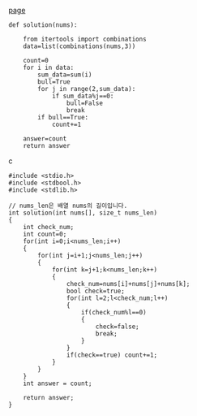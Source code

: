 [page](https://programmers.co.kr/learn/courses/30/lessons/12977)

    def solution(nums):

        from itertools import combinations
        data=list(combinations(nums,3))

        count=0
        for i in data:
            sum_data=sum(i)
            bull=True
            for j in range(2,sum_data):
                if sum_data%j==0:
                    bull=False
                    break
            if bull==True:
                count+=1

        answer=count
        return answer

c

    #include <stdio.h>
    #include <stdbool.h>
    #include <stdlib.h>

    // nums_len은 배열 nums의 길이입니다.
    int solution(int nums[], size_t nums_len)
    {
        int check_num;
        int count=0;
        for(int i=0;i<nums_len;i++)
        {
            for(int j=i+1;j<nums_len;j++)
            {
                for(int k=j+1;k<nums_len;k++)
                {
                    check_num=nums[i]+nums[j]+nums[k];
                    bool check=true;
                    for(int l=2;l<check_num;l++)
                    {
                        if(check_num%l==0)
                        {
                            check=false;
                            break;
                        }
                    }
                    if(check==true) count+=1;
                }
            }
        }
        int answer = count;

        return answer;
    }
